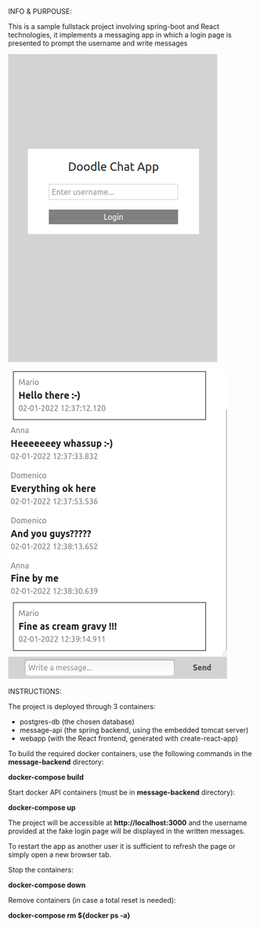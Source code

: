 INFO & PURPOUSE:

This is a sample fullstack project involving spring-boot and React technologies, it implements a messaging app in which a login page is presented to prompt the username and write messages

![Screenshot 1](screenshots/screen_1.png?raw=true "Title")

![Screenshot 2](screenshots/screen_2.png?raw=true "Title")

INSTRUCTIONS:

The project is deployed through 3 containers:

- postgres-db (the chosen database)
- message-api (the spring backend, using the embedded tomcat server)
- webapp (with the React frontend, generated with create-react-app)

To build the required docker containers, use the following commands in the **message-backend** directory:

**docker-compose build**

Start docker API containers (must be in **message-backend** directory):

**docker-compose up**

The project will be accessible at **http://localhost:3000**
and the username provided at the fake login page will be displayed in the written messages.

To restart the app as another user it is sufficient to refresh the page
or simply open a new browser tab.

Stop the containers:

**docker-compose down**

Remove containers (in case a total reset is needed):

**docker-compose rm ${docker ps -a}**

